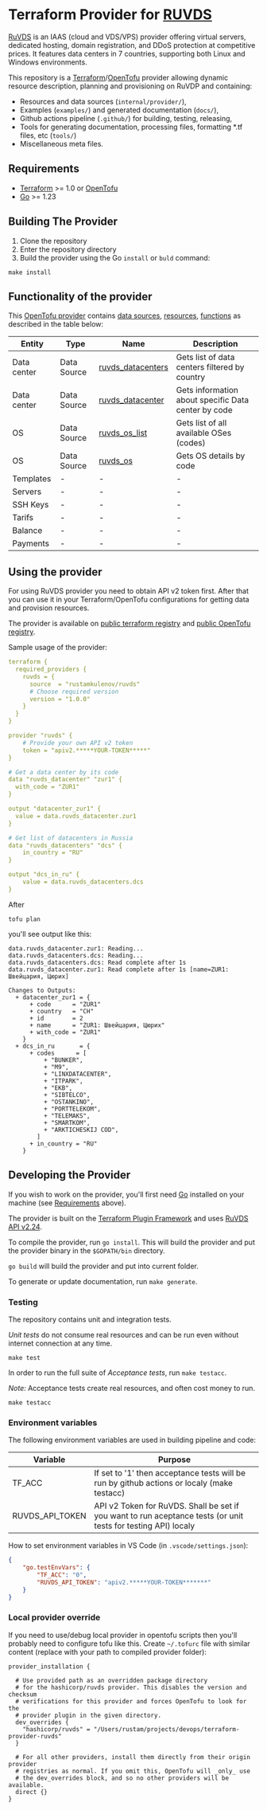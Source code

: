 # Terraform Provider for [RUVDS](https://ruvds.com)

[RuVDS](https://ruvds.com) is an IAAS (cloud and VDS/VPS) provider offering virtual servers, dedicated hosting, domain registration, and DDoS protection at competitive prices. It features data centers in 7 countries, supporting both Linux and Windows environments. 

This repository is a [Terraform](https://www.terraform.io)/[OpenTofu](https://opentofu.org/) provider allowing dynamic resource description, planning and provisioning on RuVDP and containing:

- Resources and data sources (`internal/provider/`),
- Examples (`examples/`) and generated documentation (`docs/`),
- Github actions pipeline (`.github/`) for building, testing, releasing,
- Tools for generating documentation, processing files, formatting *.tf files, etc (`tools/`)
- Miscellaneous meta files.

## Requirements

- [Terraform](https://developer.hashicorp.com/terraform/downloads) >= 1.0
or 
[OpenTofu](http://https://opentofu.org/)
- [Go](https://golang.org/doc/install) >= 1.23

## Building The Provider

1. Clone the repository
1. Enter the repository directory
1. Build the provider using the Go `install` or `buld` command:

```shell
make install
```

## Functionality of the provider

This [OpenTofu provider](https://opentofu.org/docs/language/providers/) contains 
[data sources](https://opentofu.org/docs/language/data-sources/), 
[resources](https://opentofu.org/docs/language/resources/),
[functions](https://opentofu.org/docs/language/functions/#provider-defined-functions) as described in the table below:

| Entity | Type | Name | Description
| --- | ---  | ---  | --- |
| Data center | Data Source | [ruvds_datacenters](docs/data-sources/datacenters.md) | Gets list of data centers filtered by country
| Data center | Data Source | [ruvds_datacenter](docs/data-sources/datacenter.md) | Gets information about specific Data center by code
| OS | Data Source | [ruvds_os_list](docs/data-sources/os_list.md) | Gets list of all available OSes (codes) |
| OS | Data Source | [ruvds_os](docs/data-sources/os.md) | Gets OS details by code |
| Templates | - | - | - |
| Servers | - | - | - |
| SSH Keys | - | - | - |
| Tarifs | - | - | - |
| Balance | - | - | - |
| Payments | - | - | - |

## Using the provider

For using RuVDS provider you need to obtain API v2 token first. After that you can use it in your Terraform/OpenTofu configurations for getting data and provision resources.

The provider is available on [public terraform registry](https://registry.terraform.io/providers/rustamkulenov/ruvds/latest) and [public OpenTofu registry](https://search.opentofu.org/provider/rustamkulenov/ruvds/latest).

Sample usage of the provider:
```yaml
terraform {
  required_providers {
    ruvds = {
      source  = "rustamkulenov/ruvds"
      # Choose required version
      version = "1.0.0"
    }
  }
}

provider "ruvds" {
    # Provide your own API v2 token
    token = "apiv2.*****YOUR-TOKEN*****"
}

# Get a data center by its code
data "ruvds_datacenter" "zur1" {
  with_code = "ZUR1"
}

output "datacenter_zur1" {
  value = data.ruvds_datacenter.zur1
}

# Get list of datacenters in Russia
data "ruvds_datacenters" "dcs" {
    in_country = "RU"
}

output "dcs_in_ru" {
    value = data.ruvds_datacenters.dcs
}
```

After 
```shell
tofu plan
```

you'll see output like this:

```text
data.ruvds_datacenter.zur1: Reading...
data.ruvds_datacenters.dcs: Reading...
data.ruvds_datacenters.dcs: Read complete after 1s
data.ruvds_datacenter.zur1: Read complete after 1s [name=ZUR1: Швейцария, Цюрих]

Changes to Outputs:
  + datacenter_zur1 = {
      + code      = "ZUR1"
      + country   = "CH"
      + id        = 2
      + name      = "ZUR1: Швейцария, Цюрих"
      + with_code = "ZUR1"
    }
  + dcs_in_ru       = {
      + codes      = [
          + "BUNKER",
          + "M9",
          + "LINXDATACENTER",
          + "ITPARK",
          + "EKB",
          + "SIBTELCO",
          + "OSTANKINO",
          + "PORTTELEKOM",
          + "TELEMAKS",
          + "SMARTKOM",
          + "ARKTICHESKIJ COD",
        ]
      + in_country = "RU"
    }
```
## Developing the Provider

If you wish to work on the provider, you'll first need [Go](http://www.golang.org) installed on your machine (see [Requirements](#requirements) above).

The provider is built on the [Terraform Plugin Framework](https://github.com/hashicorp/terraform-plugin-framework) and uses [RuVDS API v2.24](https://ruvds.com/api-docs/).

To compile the provider, run `go install`. This will build the provider and put the provider binary in the `$GOPATH/bin` directory.

`go build` will build the provider and put into current folder.

To generate or update documentation, run `make generate`.

### Testing

The repository contains unit and integration tests.

_Unit tests_ do not consume real resources and can be run even without internet connection at any time.
```shell
make test
```

In order to run the full suite of _Acceptance tests_, run `make testacc`.

*Note:* Acceptance tests create real resources, and often cost money to run.

```shell
make testacc
```

### Environment variables

The following environment variables are used in building pipeline and code:

| Variable | Purpose |
| -- | -- |
| TF_ACC | If set to '1' then acceptance tests will be run by github actions or localy (make testacc) |
| RUVDS_API_TOKEN  | API v2 Token for RuVDS. Shall be set if you want to run aceptance tests (or unit tests for testing API) localy |

How to set environment variables in VS Code (in `.vscode/settings.json`):

```json
{
    "go.testEnvVars": {        
        "TF_ACC": "0",
        "RUVDS_API_TOKEN": "apiv2.*****YOUR-TOKEN*******"
    }
}
```

### Local provider override

If you need to use/debug local provider in opentofu scripts then you'll probably need to configure tofu like this. Create `~/.tofurc` file with similar content (replace with your path to compiled provider folder):

```text
provider_installation {

  # Use provided path as an overridden package directory
  # for the hashicorp/ruvds provider. This disables the version and checksum
  # verifications for this provider and forces OpenTofu to look for the
  # provider plugin in the given directory.
  dev_overrides {
    "hashicorp/ruvds" = "/Users/rustam/projects/devops/terraform-provider-ruvds"
  }

  # For all other providers, install them directly from their origin provider
  # registries as normal. If you omit this, OpenTofu will _only_ use
  # the dev_overrides block, and so no other providers will be available.
  direct {}
}
```
